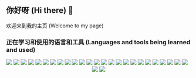 ## 你好呀 (Hi there) 👋

欢迎来到我的主页 (Welcome to my page)

<!--
**jesspig/jesspig** is a ✨ _special_ ✨ repository because its `README.md` (this file) appears on your GitHub profile.

Here are some ideas to get you started:

- 🔭 I’m currently working on ...
- 🌱 I’m currently learning ...
- 👯 I’m looking to collaborate on ...
- 🤔 I’m looking for help with ...
- 💬 Ask me about ...
- 📫 How to reach me: ...
- 😄 Pronouns: ...
- ⚡ Fun fact: ...
-->
<!-- 
![](https://github-readme-stats.vercel.app/api?username=jesspig&show_icons=true&theme=dracula&locale=cn&count_private=true&line_height=40) ![](https://github-readme-stats.vercel.app/api/top-langs/?username=jesspig&theme=dracula) 
-->
### 正在学习和使用的语言和工具 (Languages and tools being learned and used)
<div align="left"> 
  <img src="https://img.shields.io/badge/-HTML5-E34F26?style=flat-square&logo=html5&logoColor=white">
  <img src="https://img.shields.io/badge/-CSS3-1572B6?style=flat-square&logo=css3&logoColor=white">
  <img src="https://img.shields.io/badge/-JavaScript-F7DF1E?style=flat-square&logo=javascript&logoColor=white">
  <img src="https://img.shields.io/badge/-Markdown-000000?style=flat-square&logo=markdown&logoColor=white">
  <img src="https://img.shields.io/badge/-npm-CB3837?style=flat-square&logo=npm&logoColor=white">
  <img src="https://img.shields.io/badge/-Yarn-2C8EBB?style=flat-square&logo=yarn&logoColor=white">
  <img src="https://img.shields.io/badge/-git-F05032?style=flat-square&logo=git&logoColor=white">
  <img src="https://img.shields.io/badge/-GitHub-181717?style=flat-square&logo=github&logoColor=white">
  <img src="https://img.shields.io/badge/-Typescript-3178C6?style=flat-square&logo=typescript&logoColor=white">
  <img src="https://img.shields.io/badge/-Sass-CC6699?style=flat-square&logo=sass&logoColor=white">
  <img src="https://img.shields.io/badge/-Vue-4FC08D?style=flat-square&logo=vue.js&logoColor=white">
  <img src="https://img.shields.io/badge/-Electron-47848F?style=flat-square&logo=electron&logoColor=white">
  <img src="https://img.shields.io/badge/-C-A8B9CC?style=flat-square&logo=c&logoColor=white">
  <img src="https://img.shields.io/badge/-C++-00599C?style=flat-square&logo=cplusplus&logoColor=white">
  <img src="https://img.shields.io/badge/-Go-00ADD8?style=flat-square&logo=go&logoColor=white">
  <img src="https://img.shields.io/badge/-Hyperledger-2F3134?style=flat-square&logo=hyperledger&logoColor=white">
  <img src="https://img.shields.io/badge/-Python-3776AB?style=flat-square&logo=python&logoColor=white">
  <img src="https://img.shields.io/badge/-PyTorch-EE4C2C?style=flat-square&logo=python&logoColor=white">
  <img src="https://img.shields.io/badge/-NumPy-013243?style=flat-square&logo=numpy&logoColor=white">
  <img src="https://img.shields.io/badge/-Java-007396?style=flat-square&logo=java&logoColor=white">
  <img src="https://img.shields.io/badge/-MySql-4479A1?style=flat-square&logo=mysql&logoColor=white">
  <img src="https://img.shields.io/badge/-Redis-DC382D?style=flat-square&logo=redis&logoColor=white">
  <img src="https://img.shields.io/badge/-PostgreSql-4169E1?style=flat-square&logo=postgresql&logoColor=white">
  <img src="https://img.shields.io/badge/-Rust-000000?style=flat-square&logo=rust&logoColor=white">
  <img src="https://img.shields.io/badge/-WebAssembly-654FF0?style=flat-square&logo=webassembly&logoColor=white">
</div>

<div align="center"> 
  <img src="https://github-readme-stats.vercel.app/api?username=jesspig&show_icons=true&theme=dracula&locale=cn&count_private=true&hide_title=true">
  <img src="https://github-readme-stats.vercel.app/api/top-langs/?username=jesspig&theme=dracula&layout=compact">
</div>
